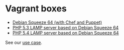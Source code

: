 # Vagrant boxes

* [Debian Squeeze 64 (with Chef and Puppet)](https://github.com/c2is/VagrantBoxes/tree/master/base-squeeze64#debian-squeeze-64-with-chef-and-puppet)
* [PHP 5.3 LAMP server based on Debian Squeeze 64](https://github.com/c2is/VagrantBoxes/tree/master/base-squeeze64-lamp-53#php-53-lamp-server-based-on-debian-squeeze-64)
* [PHP 5.4 LAMP server based on Debian Squeeze 64](https://github.com/c2is/VagrantBoxes/tree/master/base-squeeze64-lamp-54#php-54-lamp-server-based-on-debian-squeeze-64)

See our [use case](https://github.com/c2is/VagrantBoxes/tree/master/your-lamp-server#your-custom-lamp-server).